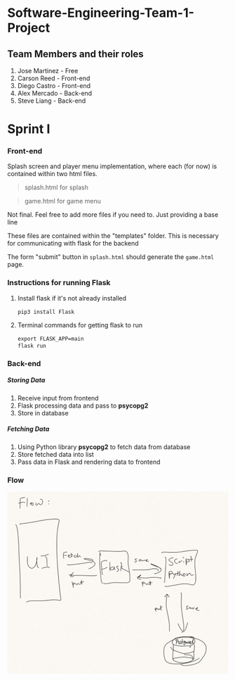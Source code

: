 # Software-Engineering-Team-1-Project

## Team Members and their roles
1. Jose Martinez - Free
1. Carson Reed - Front-end
1. Diego Castro - Front-end
1. Alex Mercado - Back-end
1. Steve Liang - Back-end



# Sprint I
### Front-end
Splash screen and player menu implementation, where each (for now) is contained within two html files.
>splash.html for splash

>game.html for game menu

Not final. Feel free to add more files if you need to. Just providing a base line

These files are contained within the "templates" folder. This is necessary for communicating with flask for the backend

The form "submit" button in `splash.html` should generate the `game.html` page.

### Instructions for running Flask
1. Install flask if it's not already installed 
   ```
   pip3 install Flask
   ```
2. Terminal commands for getting flask to run
   ```
   export FLASK_APP=main
   flask run
   ```
   



### Back-end

##### Storing Data
1. Receive input from frontend
1. Flask processing data and pass to **psycopg2**
1. Store in database

##### Fetching Data
1. Using Python library **psycopg2** to fetch data from database
1. Store fetched data into list
1. Pass data in Flask and rendering data to frontend


### Flow
![flow](flow.png)


